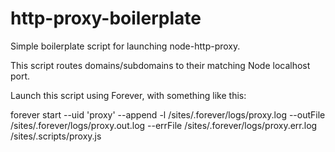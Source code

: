 http-proxy-boilerplate
======================

Simple boilerplate script for launching node-http-proxy.

This script routes domains/subdomains to their matching Node localhost port.

Launch this script using Forever, with something like this:

forever start --uid 'proxy' --append -l /sites/.forever/logs/proxy.log --outFile /sites/.forever/logs/proxy.out.log --errFile /sites/.forever/logs/proxy.err.log /sites/.scripts/proxy.js
